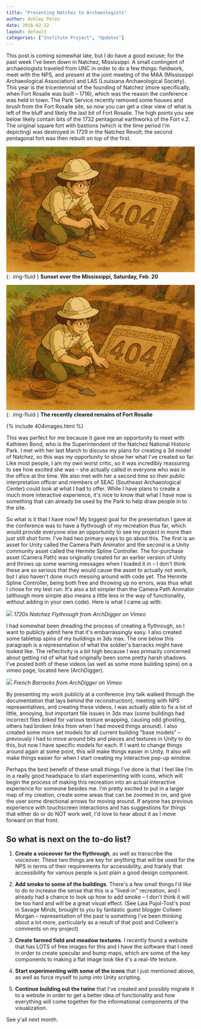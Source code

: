 ```yaml
---
title: "Presenting Natchez to Archaeologists"
author: Ashley Peles
date: 2016-02-22
layout: default
categories: ["Institute Project", "Updates"]
---
```




This post is coming somewhat late, but I do have a good excuse; for the past week I've been down in Natchez, Mississippi. A small contingent of archaeologists traveled from UNC in order to do a few things: fieldwork, meet with the NPS, and present at the joint meeting of the MAA (Mississippi Archaeological Association) and LAS (Louisiana Archaeological Society). This year is the tricentennial of the founding of Natchez (more specifically, when Fort Rosalie was built – 1716), which was the reason the conference was held in town. The Park Service recently removed some houses and brush from the Fort Rosalie site, so now you can get a clear view of what is left of the bluff and likely the last bit of Fort Rosalie. The high points you see below likely contain bits of the 1732 pentagonal earthworks of the Fort v.2. The original square fort with bastions (which is the time period I'm depicting) was destroyed in 1729 in the Natchez Revolt; the second pentagonal fort was then rebuilt on top of the first.

![Sunset over the Mississippi, Saturday, Feb. 20](/images/posts/404.png){: .img-fluid } 
**Sunset over the Mississippi, Saturday, Feb. 20**


![The recently cleared remains of Fort Rosalie](/images/posts/404.png){: .img-fluid } 
**The recently cleared remains of Fort Rosalie**

{% include 404images.html %}

This was perfect for me because it gave me an opportunity to meet with Kathleen Bond, who is the Superintendent of the Natchez National Historic Park. I met with her last March to discuss my plans for creating a 3d model of Natchez, so this was my opportunity to show her what I've created so far. Like most people, I am my own worst critic, so it was incredibly reassuring to see how excited she was – she actually called in everyone who was in the office at the time. We also met with her a second time so their public interpretation officer and members of SEAC (Southeast Archaeological Center) could look at what I had to offer. While I have plans to create a much more interactive experience, it's nice to know that what I have now is something that can already be used by the Park to help draw people in to the site.

So what is it that I have now? My biggest goal for the presentation I gave at the conference was to have a flythrough of my recreation thus far, which would provide everyone else an opportunity to see my project in more than just still shot form. I've had two primary ways to go about this. The first is an asset for Unity called the Camera Path Animator and the second is a Unity community asset called the Hermite Spline Controller. The for-purchase asset (Camera Path) was originally created for an earlier version of Unity and throws up some warning messages when I loaded it in – I don't think these are so serious that they would cause the asset to actually not work, but I also haven't done much messing around with code yet. The Hermite Spline Controller, being both free and throwing up no errors, was thus what I chose for my test run. It's also a bit simpler than the Camera Path Animator (although more simple also means a little less in the way of functionality, without adding in your own code). Here is what I came up with:

![](https://vimeo.com/155458491)
*1720s Natchez Flythrough from ArchDigger on Vimeo*

I had somewhat been dreading the process of creating a flythrough, so I want to publicly admit here that it's embarrassingly easy. I also created some tabletop spins of my buildings in 3ds max. The one below this paragraph is a representation of what the soldier's barracks might have looked like. The reflectivity is a bit high because I was primarily concerned about getting rid of what had originally been some pretty harsh shadows. I've posted both of these videos (as well as some more building spins) on a vimeo page, located here (ArchDigger).

![](https://vimeo.com/155475603)
*French Barracks from ArchDigger on Vimeo*

By presenting my work publicly at a conference (my talk walked through the documentation that lays behind the reconstruction), meeting with NPS representatives, and creating these videos, I was actually able to fix a lot of little, annoying, but important file issues in 3ds max (some buildings had incorrect files linked for various texture wrapping, causing odd ghosting, others had broken links from when I had moved things around). I also created some more set models for all current building "base models" – previously I had to move around bits and pieces and textures in Unity to do this, but now I have specific models for each. If I want to change things around again at some point, this will make things easier in Unity. It also will make things easier for when I start creating my interactive pop-up window.

Perhaps the best benefit of these small things I've done is that I feel like I'm in a really good headspace to start experimenting with icons, which will begin the process of making this recreation into an actual interactive experience for someone besides me. I'm pretty excited to put in a larger map of my creation, create some areas that can be zoomed in on, and give the user some directional arrows for moving around. If anyone has previous experience with touchscreen interactions and has suggestions for things that either do or do NOT work well, I'd love to hear about it as I move forward on that front.

## So what is next on the to-do list?

1. **Create a voiceover for the flythrough**, as well as transcribe the voiceover. These two things are key for anything that will be used for the NPS in terms of their requirements for accessibility, and frankly that accessibility for various people is just plain a good design component.

2. **Add smoke to some of the buildings**. There's a few small things I'd like to do to increase the sense that this is a "lived-in" recreation, and I already had a chance to look up how to add smoke – I don't think it will be too hard and will be a great visual effect. (See Laia Pujol-Tost's post in Savage Minds, brought to you by fantastic guest blogger Colleen Morgan – representation of the past is something I've been thinking about a lot more, particularly as a result of that post and Colleen's comments on my project)

3. **Create farmed field and meadow textures**. I recently found a website that has LOTS of free images for this and I have the software that I need in order to create specular and bump maps, which are some of the key components to making a flat image look like it's a real-life texture.

4. **Start experimenting with some of the icons** that I just mentioned above, as well as force myself to jump into Unity scripting.

5. **Continue building out the twine** that I've created and possibly migrate it to a website in order to get a better idea of functionality and how everything will come together for the informational components of the visualization.

See y'all next month.
